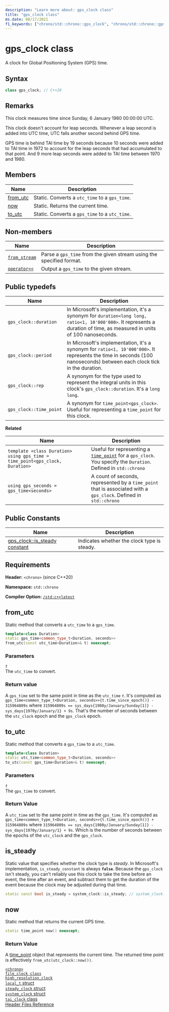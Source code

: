 ```yaml
---
description: "Learn more about: gps_clock class"
title: "gps_clock class"
ms.date: 08/17/2021
f1_keywords: ["chrono/std::chrono::gps_clock", "chrono/std::chrono::gps_clock::now", "chrono/std::chrono::gps_clock::to_utc", "chrono/std::chrono::gps_clock::from_utc", "chrono/std::chrono::gps_clock::is_steady Constant"]
---
```


# gps_clock class

A clock for Global Positioning System (GPS) time.

## Syntax

```cpp
class gps_clock; // C++20
```

## Remarks

This clock measures time since Sunday, 6 January 1980 00:00:00 UTC.

This clock doesn't account for leap seconds. Whenever a leap second is added into UTC time, UTC falls another second behind GPS time.

GPS time is behind TAI time by 19 seconds because 10 seconds were added to TAI time in 1972 to account for the leap seconds that had accumulated to that point. And 9 more leap seconds were added to TAI time between 1970 and 1980. 

## Members

|Name|Description|
|----------|-----------------|
|[from_utc](#from_utc)| Static. Converts a `utc_time` to a `gps_time`.|
|[now](#now)| Static. Returns the current time.|
|[to_utc](#to_utc)| Static. Converts a `gps_time` to a `utc_time`.|

## Non-members

| Name | Description |
|--|--|
| [`from_stream`](chrono-functions.md#std-chrono-from-stream) | Parse a `gps_time` from the given stream using the specified format. |
| [`operator<<`](chrono-operators.md#op_left_shift) | Output a `gps_time` to the given stream. |

## Public typedefs

|Name|Description|
|----------|-----------------|
|`gps_clock::duration`|In Microsoft's implementation, it's a synonym for `duration<long long, ratio<1, 10'000'000>`. It represents a duration of time, as measured in units of 100 nanoseconds.|
|`gps_clock::period`|In Microsoft's implementation, it's a synonym for `ratio<1, 10'000'000>`. It represents the time in seconds (100 nanoseconds) between each clock tick in the duration.|
|`gps_clock::rep`|A synonym for the type used to represent the integral units in this clock's `gps_clock::duration`. It's a `long long`.|
|`gps_clock::time_point`|A synonym for `time_point<gps_clock>`. Useful for representing a `time_point` for this clock.|

**Related**

|Name|Description|
|-|-|
|`template <class Duration> using gps_time = time_point<gps_clock, Duration>`| Useful for representing a [`time_point`](time-point-class.md) for a `gps_clock`. You specify the `Duration`. Defined in `std::chrono`|
|`using gps_seconds = gps_time<seconds>` | A count of seconds, represented by a `time_point` that is associated with a `gps_clock`. Defined in `std::chrono`|

## Public Constants

|Name|Description|
|----------|-----------------|
|[gps_clock::is_steady constant](#is_steady_constant)|Indicates whether the clock type is steady.|

## Requirements

**Header:** `<chrono>` (since C++20)

**Namespace:** `std::chrono`

**Compiler Option:** [`/std:c++latest`](../build/reference/std-specify-language-standard-version.md)

## <a name="from_utc"></a> from_utc

Static method that converts a `utc_time` to a `gps_time`.

```cpp
template<class Duration>
static gps_time<common_type_t<Duration, seconds>>
from_utc(const utc_time<Duration>& t) noexcept;
```

### Parameters

*`t`*\
The `utc_time` to convert.

### Return value

A `gps_time` set to the same point in time as the `utc_time` *`t`*.  It's computed as `gps_time<common_type_t<Duration, seconds>>{t.time_since_epoch()} - 315964809s` where `315964809s == sys_days{1980y/January/Sunday[1]} - sys_days{1970y/January/1} + 9s`. That's the number of seconds between the `utc_clock` epoch and the `gps_clock` epoch.

## <a name="to_utc"></a> to_utc

Static method that converts a `gps_time` to a `utc_time`.

```cpp
template<class Duration>
static utc_time<common_type_t<Duration, seconds>>
to_utc(const gps_time<Duration>& t) noexcept;
```

### Parameters

*`t`*\
The `gps_time` to convert.

### Return Value

A `utc_time` set to the same point in time as the `gps_time`. It's computed as `gps_time<common_type_t<Duration, seconds>>{t.time_since_epoch()} + 315964809s` where  `315964809s == sys_days{1980y/January/Sunday[1]} - sys_days{1970y/January/1} + 9s`. Which is the number of seconds between the epochs of the `utc_clock` and the `gps_clock`.

## <a name="is_steady_constant"></a> is_steady

Static value that specifies whether the clock type is *steady*. In Microsoft's implementation, `is_steady_constant` is always **`false`**. Because the `gps_clock` isn't steady, you can't reliably use this clock to take the time before an event, the time after an event, and subtract them to get the duration of the event because the clock may be adjusted during that time.

```cpp
static const bool is_steady = system_clock::is_steady; // system_clock::is_steady equals false
```

## <a name="now"></a> now

Static method that returns the current GPS time.

```cpp
static time_point now() noexcept;
```

### Return Value

A [time_point](../standard-library/time-point-class.md) object that represents the current time. The returned time point is effectively `from_utc(utc_clock::now())`.

[`<chrono>`](chrono.md)\
[`file_clock class`](file-clock-class.md)\
[`high_resolution_clock`](high-resolution-clock-struct.md)\
[`local_t` struct](local_t.md)\
[`steady_clock` struct](steady-clock-struct.md)\
[`system_clock` struct](system-clock-structure.md)\
[`tai_clock` class](tai-clock-class.md)\
[Header Files Reference](cpp-standard-library-header-files.md)
